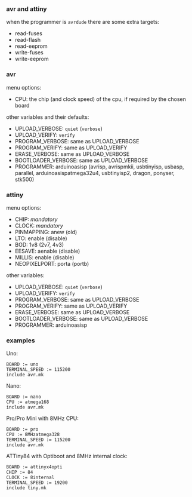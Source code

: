 ### avr and attiny

when the programmer is `avrdude` there are some extra targets:
- read-fuses
- read-flash
- read-eeprom
- write-fuses
- write-eeprom

### avr

menu options:
- CPU: the chip (and clock speed) of the cpu, if required by the chosen board

other variables and their defaults:
- UPLOAD_VERBOSE: `quiet` (`verbose`)
- UPLOAD_VERIFY: `verify`
- PROGRAM_VERBOSE: same as UPLOAD_VERBOSE
- PROGRAM_VERIFY: same as UPLOAD_VERIFY
- ERASE_VERBOSE: same as UPLOAD_VERBOSE
- BOOTLOADER_VERBOSE: same as UPLOAD_VERBOSE
- PROGRAMMER: arduinoasisp (avrisp, avrispmkii, usbtinyisp, usbasp, parallel, arduinoasispatmega32u4, usbtinyisp2, dragon, ponyser, stk500)

### attiny

menu options:
- CHIP: _mandatory_
- CLOCK: _mandatory_
- PINMAPPING: anew (old)
- LTO: enable (disable)
- BOD: 1v8 (2v7, 4v3)
- EESAVE: aenable (disable)
- MILLIS: enable (disable)
- NEOPIXELPORT: porta (portb)

other variables:
- UPLOAD_VERBOSE: `quiet` (`verbose`)
- UPLOAD_VERIFY: `verify`
- PROGRAM_VERBOSE: same as UPLOAD_VERBOSE
- PROGRAM_VERIFY: same as UPLOAD_VERIFY
- ERASE_VERBOSE: same as UPLOAD_VERBOSE
- BOOTLOADER_VERBOSE: same as UPLOAD_VERBOSE
- PROGRAMMER: arduinoasisp

### examples

Uno:
```
BOARD := uno
TERMINAL_SPEED := 115200
include avr.mk
```

Nano:
```
BOARD := nano
CPU := atmega168
include avr.mk
```

Pro/Pro Mini with 8MHz CPU:
```
BOARD := pro
CPU := 8MHzatmega328
TERMINAL_SPEED := 115200
include avr.mk
```

ATTiny84 with Optiboot and 8MHz internal clock:
```
BOARD := attinyx4opti
CHIP := 84
CLOCK := 8internal
TERMINAL_SPEED := 19200
include tiny.mk
```
